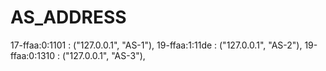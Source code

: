 # AS_ADDRESS
17-ffaa:0:1101 : ("127.0.0.1", "AS-1"),
19-ffaa:1:11de : ("127.0.0.1", "AS-2"),
19-ffaa:0:1310 : ("127.0.0.1", "AS-3"),